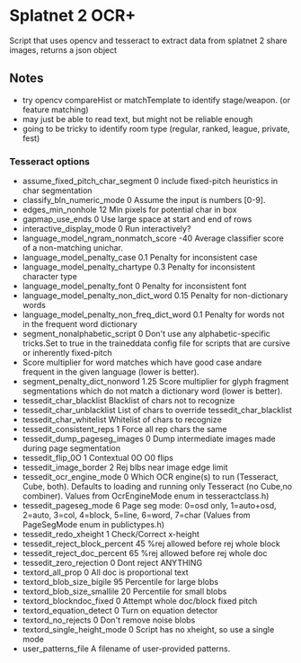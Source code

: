 # Splatnet 2 OCR+

Script that uses opencv and tesseract to extract data from splatnet 2 share images, returns a json object

## Notes
* try opencv compareHist or matchTemplate to identify stage/weapon. (or feature matching)
* may just be able to read text, but might not be reliable enough
* going to be tricky to identify room type (regular, ranked, league, private, fest)

### Tesseract options
* assume_fixed_pitch_char_segment	0	include fixed-pitch heuristics in char segmentation
* classify_bln_numeric_mode	0	Assume the input is numbers [0-9].
* edges_min_nonhole	12	Min pixels for potential char in box
* gapmap_use_ends	0	Use large space at start and end of rows
* interactive_display_mode	0	Run interactively?
* language_model_ngram_nonmatch_score	-40	Average classifier score of a non-matching unichar.
* language_model_penalty_case	0.1	Penalty for inconsistent case
* language_model_penalty_chartype	0.3	Penalty for inconsistent character type
* language_model_penalty_font	0	Penalty for inconsistent font
* language_model_penalty_non_dict_word	0.15	Penalty for non-dictionary words
* language_model_penalty_non_freq_dict_word	0.1	Penalty for words not in the frequent word dictionary
* segment_nonalphabetic_script	0	Don't use any alphabetic-specific tricks.Set to true in the traineddata config file for scripts that are cursive or inherently fixed-pitch
* Score multiplier for word matches which have good case andare frequent in the given language (lower is better).
* segment_penalty_dict_nonword	1.25	Score multiplier for glyph fragment segmentations which do not match a dictionary word (lower is better).
* tessedit_char_blacklist		Blacklist of chars not to recognize
* tessedit_char_unblacklist		List of chars to override tessedit_char_blacklist
* tessedit_char_whitelist		Whitelist of chars to recognize
* tessedit_consistent_reps	1	Force all rep chars the same
* tessedit_dump_pageseg_images	0	Dump intermediate images made during page segmentation
* tessedit_flip_0O	1	Contextual 0O O0 flips
* tessedit_image_border	2	Rej blbs near image edge limit
* tessedit_ocr_engine_mode	0	Which OCR engine(s) to run (Tesseract, Cube, both). Defaults to loading and running only Tesseract (no Cube,no combiner). Values from OcrEngineMode enum in tesseractclass.h)
* tessedit_pageseg_mode	6	Page seg mode: 0=osd only, 1=auto+osd, 2=auto, 3=col, 4=block, 5=line, 6=word, 7=char (Values from PageSegMode enum in publictypes.h)
* tessedit_redo_xheight	1	Check/Correct x-height
* tessedit_reject_block_percent	45	%rej allowed before rej whole block
* tessedit_reject_doc_percent	65	%rej allowed before rej whole doc
* tessedit_zero_rejection	0	Dont reject ANYTHING
* textord_all_prop	0	All doc is proportional text
* textord_blob_size_bigile	95	Percentile for large blobs
* textord_blob_size_smallile	20	Percentile for small blobs
* textord_blockndoc_fixed	0	Attempt whole doc/block fixed pitch
* textord_equation_detect 0	Turn on equation detector
* textord_no_rejects	0	Don't remove noise blobs
* textord_single_height_mode	0	Script has no xheight, so use a single mode
* user_patterns_file		A filename of user-provided patterns.
